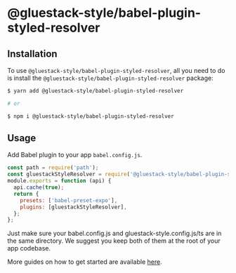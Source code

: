 # @gluestack-style/babel-plugin-styled-resolver

## Installation

To use `@gluestack-style/babel-plugin-styled-resolver`, all you need to do is install the
`@gluestack-style/babel-plugin-styled-resolver` package:

```sh
$ yarn add @gluestack-style/babel-plugin-styled-resolver

# or

$ npm i @gluestack-style/babel-plugin-styled-resolver
```

## Usage

Add Babel plugin to your app `babel.config.js`.

```jsx
const path = require('path');
const gluestackStyleResolver = require('@gluestack-style/babel-plugin-styled-resolver');
module.exports = function (api) {
  api.cache(true);
  return {
    presets: ['babel-preset-expo'],
    plugins: [gluestackStyleResolver],
  };
};
```

Just make sure your babel.config.js and gluestack-style.config.js/ts are in the same directory. We suggest you keep both of them at the root of your app codebase.

More guides on how to get started are available
[here](https://style.gluestack.io/).
